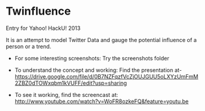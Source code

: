 Twinfluence
===========

Entry for Yahoo! HackU! 2013

It is an attempt to model Twitter Data and gauge the potential influence of a person or a trend.

- For some interesting screenshots:
    Try the screenshots folder
    
- To understand the concept and working:
    Find the presentation at-
    https://drive.google.com/file/d/0B7NZFqzfVcZjOUJGUU5oLXYzUmFmM2ZBZ0dTOWxqbm1kVUFF/edit?usp=sharing
  
- To see it working, find the screencast at:
    http://www.youtube.com/watch?v=WoFR8ozkeFQ&feature=youtu.be
